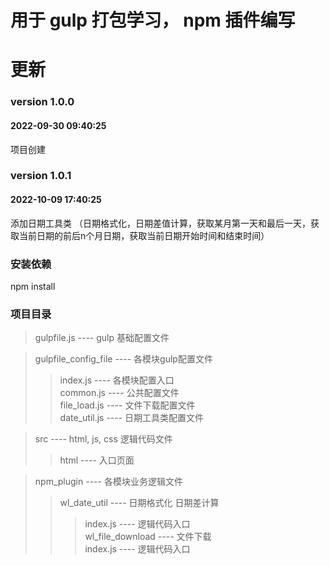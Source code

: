 # 用于 gulp 打包学习， npm 插件编写

# 更新
### version 1.0.0 <br>
#### 2022-09-30 09:40:25 <br>
项目创建   <br>           
### version 1.0.1 <br>
#### 2022-10-09 17:40:25 <br>
添加日期工具类 （日期格式化，日期差值计算，获取某月第一天和最后一天，获取当前日期的前后n个月日期，获取当前日期开始时间和结束时间） <br>         


### 安装依赖  
npm install

### 项目目录
>gulpfile.js ---- gulp 基础配置文件

>gulpfile_config_file ----  各模块gulp配置文件
>>index.js ---- 各模块配置入口 <br>
>>common.js ---- 公共配置文件 <br>
>>file_load.js ---- 文件下载配置文件 <br>
>>date_util.js ---- 日期工具类配置文件 <br>

>src ---- html, js, css 逻辑代码文件
>>html ---- 入口页面

>npm_plugin ---- 各模块业务逻辑文件
>>wl_date_util ---- 日期格式化 日期差计算 <br>
>>>index.js ---- 逻辑代码入口<br>
>>wl_file_download ---- 文件下载 <br>
>>>index.js ---- 逻辑代码入口 <br>

